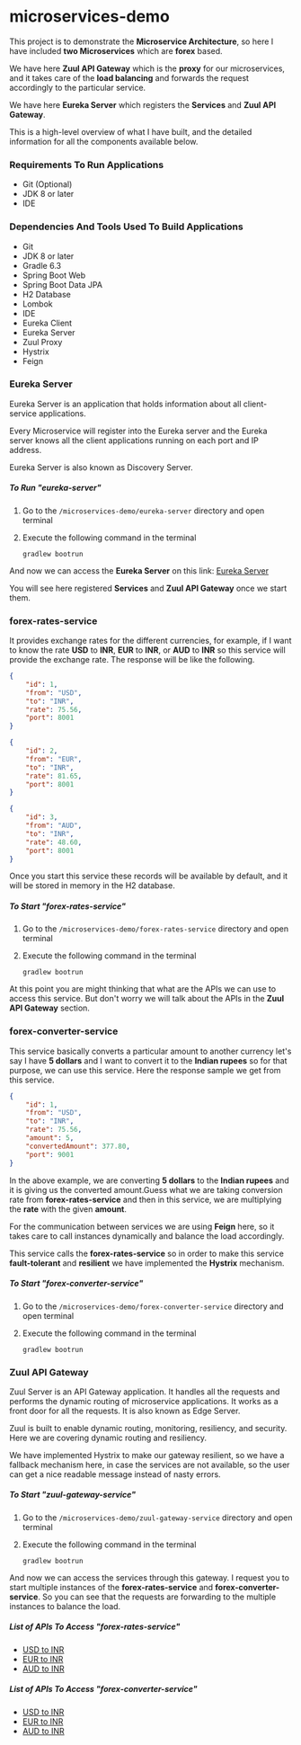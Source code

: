 # microservices-demo
This project is to demonstrate the **Microservice Architecture**, 
so here I have included **two Microservices** which are **forex** 
based.

We have here **Zuul API Gateway** which is the **proxy** for our 
microservices, and it takes care of the **load balancing** and 
forwards the request accordingly to the particular service.

We have here **Eureka Server** which registers the **Services** and 
**Zuul API Gateway**. 

This is a high-level overview of what I have built, and the detailed 
information for all the components available below.

### Requirements To Run Applications
* Git (Optional)
* JDK 8 or later
* IDE

### Dependencies And Tools Used To Build Applications
* Git
* JDK 8 or later
* Gradle 6.3
* Spring Boot Web
* Spring Boot Data JPA
* H2 Database
* Lombok
* IDE
* Eureka Client
* Eureka Server
* Zuul Proxy
* Hystrix
* Feign

### Eureka Server
Eureka Server is an application that holds information about all 
client-service applications. 

Every Microservice will register into the Eureka server and the 
Eureka server knows all the client applications running on each 
port and IP address. 

Eureka Server is also known as Discovery Server.

##### To Run "eureka-server"
1. Go to the `/microservices-demo/eureka-server` directory and 
open terminal

2. Execute the following command in the terminal

       gradlew bootrun 
       
And now we can access the **Eureka Server** on this link: 
[Eureka Server](http://localhost:8761/)

You will see here registered **Services** and **Zuul API Gateway** 
once we start them.

### forex-rates-service
It provides exchange rates for the different currencies, for example,
if I want to know the rate **USD** to **INR**, **EUR** to  **INR**, 
or **AUD** to **INR** so this service will provide the exchange 
rate. The response will be like the following.
```json
{
    "id": 1,
    "from": "USD",
    "to": "INR",
    "rate": 75.56,
    "port": 8001
}
```
```json
{
    "id": 2,
    "from": "EUR",
    "to": "INR",
    "rate": 81.65,
    "port": 8001
}
```
```json
{
    "id": 3,
    "from": "AUD",
    "to": "INR",
    "rate": 48.60,
    "port": 8001
}
```
Once you start this service these records will be available by 
default, and it will be stored in memory in the H2 database.

##### To Start "forex-rates-service"
1. Go to the `/microservices-demo/forex-rates-service` directory and 
open terminal

2. Execute the following command in the terminal

       gradlew bootrun 
       
At this point you are might thinking that what are the APIs we can 
use to access this service. But don't worry we will talk about the 
APIs in the **Zuul API Gateway** section.

### forex-converter-service
This service basically converts a particular amount to another 
currency let's say I have **5 dollars** and I want to convert it to 
the **Indian rupees** so for that purpose, we can use this service.
Here the response sample we get from this service.
```json
{
    "id": 1,
    "from": "USD",
    "to": "INR",
    "rate": 75.56,
    "amount": 5,
    "convertedAmount": 377.80,
    "port": 9001
}
```
In the above example, we are converting **5 dollars** to the 
**Indian rupees** and it is giving us the converted amount.Guess what
we are taking conversion rate from **forex-rates-service** and then 
in this service, we are multiplying the **rate** with the given 
**amount**. 

For the communication between services we are using **Feign** here, 
so it takes care to call instances dynamically and balance the load 
accordingly.

This service calls the **forex-rates-service** so in order to make 
this service **fault-tolerant** and **resilient** we have implemented
the **Hystrix** mechanism.

##### To Start "forex-converter-service"
1. Go to the `/microservices-demo/forex-converter-service` directory and 
open terminal

2. Execute the following command in the terminal

       gradlew bootrun 
        
### Zuul API Gateway
Zuul Server is an API Gateway application. It handles all the 
requests and performs the dynamic routing of microservice 
applications. It works as a front door for all the requests. It is 
also known as Edge Server.

Zuul is built to enable dynamic routing, monitoring, resiliency, and
security. Here we are covering dynamic routing and resiliency.

We have implemented Hystrix to make our gateway resilient, so we 
have a fallback mechanism here, in case the services are not 
available, so the user can get a nice readable message instead of 
nasty errors.

##### To Start "zuul-gateway-service"
1. Go to the `/microservices-demo/zuul-gateway-service` directory and 
open terminal

2. Execute the following command in the terminal

       gradlew bootrun 

And now we can access the services through this gateway. I request 
you to start multiple instances of the **forex-rates-service** and 
**forex-converter-service**. So you can see that the requests are 
forwarding to the multiple instances to balance the load.

##### List of APIs To Access "forex-rates-service"
* [USD to INR](http://localhost:7001/forex-rates/api/exchange-rates/from/USD/to/INR)
* [EUR to INR](http://localhost:7001/forex-rates/api/exchange-rates/from/EUR/to/INR)
* [AUD to INR](http://localhost:7001/forex-rates/api/exchange-rates/from/AUD/to/INR)

##### List of APIs To Access "forex-converter-service"
* [USD to INR](http://localhost:7001/forex-converter/api/currency-converter/from/USD/to/INR/amount/5)
* [EUR to INR](http://localhost:7001/forex-converter/api/currency-converter/from/EUR/to/INR/amount/10)
* [AUD to INR](http://localhost:7001/forex-converter/api/currency-converter/from/AUD/to/INR/amount/15)
